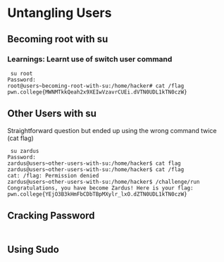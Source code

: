 # Untangling Users
## Becoming root with su
### Learnings: Learnt use of switch user command
```
 su root
Password:
root@users~becoming-root-with-su:/home/hacker# cat /flag
pwn.college{MWNMTkkQeah2x9XEIwVzavrCUEi.dVTN0UDL1kTN0czW}
```

## Other Users with su 
Straightforward question but ended up using the wrong command twice (cat flag)
```
 su zardus
Password:
zardus@users~other-users-with-su:/home/hacker$ cat flag
zardus@users~other-users-with-su:/home/hacker$ cat /flag
cat: /flag: Permission denied
zardus@users~other-users-with-su:/home/hacker$ /challenge/run
Congratulations, you have become Zardus! Here is your flag:
pwn.college{YEjO3B3kHmFbCDbTBpMXylr_lxO.dZTN0UDL1kTN0czW}
```

## Cracking Password
###
```

```

## Using Sudo
###
```


```
